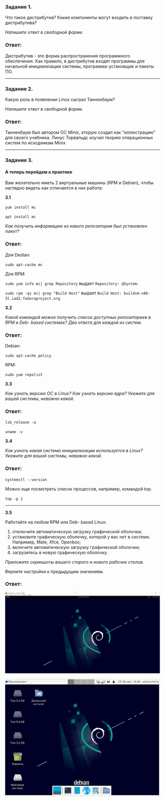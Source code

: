 ### Задание 1.

Что такое дистрибутив? Какие компоненты могут входить в поставку дистрибутива?

*Напишите ответ в свободной форме.*

### Ответ:

Дистрибутив - это форма распространения программного обеспечения.
Как правило, в дистрибутив входят программы для начальной инициализации системы, программа-установщик и пакеты ПО.

---

### Задание 2.

Какую роль в появлении Linux сыграл Танненбаум?

*Напишите ответ в свободной форме.*

### Ответ:

Танненбаум был автором ОС Minix, кторую создал как "иллюстрацию" для своего учебника. Линус Торвальдс изучал теорию операционных систем по исходникам Minix.

---

### Задание 3.


#### А теперь перейдем к практике

Вам желательно иметь 2 виртуальные машины (RPM и Debian), чтобы наглядно видеть как отличается в них работа:

**3.1**

`yum install mc`

`apt install mc`

*Как получить информацию из какого репозитория был установлен пакет?*

### Ответ:

Для Dedian:

`sudo apt-cache mc`

Для RPM:

`sudo yum info mc| grep Repository` выдает `Repository: @System.`

`sudo rpm -qi mc| grep "Build Host"` выдает `Build Host: buildvm-x86-3l.iad2.fedoraproject.org`

**3.2**

*Какой командой можно получить список доступных репозиториев в RPM и Deb- based системах? Два ответа для каждой из систем.*

### Ответ:

Debian:

`sudo apt-cache policy`

RPM:

`sudo yum repolist`

**3.3**

*Как узнать версию ОС в Linux? Как узнать версию ядра? Укажите для вашей системы, неважно какой.*

### Ответ:

`lsb_release -a`

`uname -v`

**3.4**

*Как узнать какая система инициализации используется в Linux? Укажите для вашей системы, неважно какой.*

### Ответ:

`systemctl --version`

Можно еще посмотреть список процессов, например, командой top. 

`top -p 1`

---

**3.5**

Работайте на любом RPM или Deb- based Linux:

1) отключите автоматическую загрузку графической оболочки;
2) установите графическую оболочку, которой у вас нет в системе. Например, Mate, Xfce, Openbox;
3) включите автоматическую загрузку графической оболочки;
4) загрузитесь в новую графическую оболочку.

*Приложите скриншоты вашего старого и нового рабочих столов.*

Верните настройки к предыдущим значениям.

### Ответ:

![Task3.5](/Module1/lesson12/task3_5_1.jpg "Задание 3.5")

![Task3.5](/Module1/lesson12/task3_5_2.jpg "Задание 3.5")
